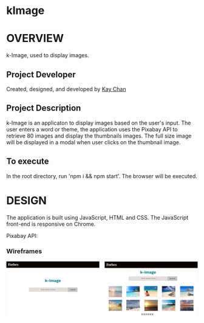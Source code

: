 # kImage

# OVERVIEW
k-Image, used to display images.

## Project Developer

Created, designed, and developed by [Kay Chan](https://github.com/kaych26)

## Project Description

k-Image is an applicaton to display images based on the user's input.  The user enters a word or theme, the application uses the Pixabay API to retrieve 80 images and display the thumbnails images.  The full size image will be displayed in a modal when user clicks on the thumbnail image.

## To execute
In the root directory, run 'npm i && npm start'.  The browser will be executed.

# DESIGN
The application is built using JavaScript, HTML and CSS.  The JavaScript front-end is responsive on Chrome. 

Pixabay API: 

### Wireframes
![kImage Wireframe Design](./asset/kImage.png)

